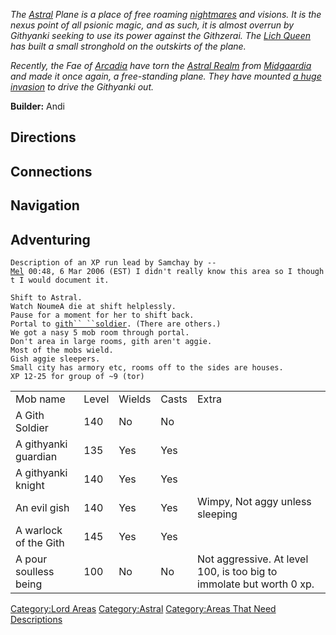 *The [Astral](:Category:Astral "wikilink") Plane is a place of free
roaming [nightmares](Nightmare "wikilink") and visions. It is the nexus
point of all psionic magic, and as such, it is almost overrun by
Githyanki seeking to use its power against the Githzerai. The [Lich
Queen](Githyanki's_lich_queen "wikilink") has built a small stronghold
on the outskirts of the plane.*

*Recently, the Fae of [Arcadia](:Category:Arcadia "wikilink") have torn
the [Astral Realm](:Category:Astral "wikilink") from
[Midgaardia](:Category:Midgaardia "wikilink") and made it once again, a
free-standing plane. They have mounted [a huge
invasion](:Category:Astral_Invasion "wikilink") to drive the Githyanki
out.*

**Builder:** Andi

## Directions

## Connections

## Navigation

## Adventuring

`Description of an XP run lead by Samchay by --`[`Mel`](User:Mel "wikilink")` 00:48, 6 Mar 2006 (EST) I didn't really know this area so I thought I would document it.`

`Shift to Astral.`  
`Watch NoumeA die at shift helplessly.`  
`Pause for a moment for her to shift back.`  
`Portal to `[`gith`` ``soldier`](gith_soldier "wikilink")`. (There are others.)`  
`We got a nasy 5 mob room through portal.`  
`Don't area in large rooms, gith aren't aggie.`  
`Most of the mobs wield.`  
`Gish aggie sleepers.`  
`Small city has armory etc, rooms off to the sides are houses.`  
`XP 12-25 for group of ~9 (tor) `

|                       |       |        |       |                                                                      |
|-----------------------|-------|--------|-------|----------------------------------------------------------------------|
| Mob name              | Level | Wields | Casts | Extra                                                                |
| A Gith Soldier        | 140   | No     | No    |                                                                      |
| A githyanki guardian  | 135   | Yes    | Yes   |                                                                      |
| A githyanki knight    | 140   | Yes    | Yes   |                                                                      |
| An evil gish          | 140   | Yes    | Yes   | Wimpy, Not aggy unless sleeping                                      |
| A warlock of the Gith | 145   | Yes    | Yes   |                                                                      |
| A pour soulless being | 100   | No     | No    | Not aggressive. At level 100, is too big to immolate but worth 0 xp. |

[Category:Lord Areas](Category:Lord_Areas "wikilink")
[Category:Astral](Category:Astral "wikilink") [Category:Areas That Need
Descriptions](Category:Areas_That_Need_Descriptions "wikilink")
